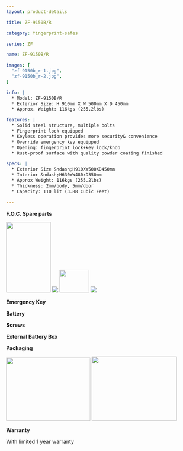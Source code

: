 ```yaml
---
layout: product-details

title: ZF-9150B/R

category: fingerprint-safes

series: ZF

name: ZF-9150B/R

images: [
  "zf-9150b_r-1.jpg",
  "zf-9150b_r-2.jpg",
]

info: |
  * Model: ZF-9150B/R
  * Exterior Size: H 910mm X W 500mm X D 450mm
  * Approx. Weight: 116kgs (255.2lbs)

features: |
  * Solid steel structure, multiple bolts
  * Fingerprint lock equipped
  * Keyless operation provides more security& convenience
  * Override emergency key equipped
  * Opening: fingerprint lock+key lock/knob
  * Rust-proof surface with quality powder coating finished

specs: |
  * Exterior Size &ndash;H910XW500XD450mm
  * Interior &ndash;H630xW480xD350mm
  * Approx Weight: 116kgs (255.2lbs)
  * Thickness: 2mm/body, 5mm/door
  * Capacity: 110 lit (3.88 Cubic Feet)

---
```


**F.O.C. Spare parts**

<img alt="" src="{IMAGE_CDN}/zf-9150b_r-3.jpg" style="width: 120px; height: 190px;" />

<img src="{IMAGE_CDN}/zf-9150b_r-4.jpg" />

<img alt="" src="{IMAGE_CDN}/zf-9150b_r-5.jpg" style="width: 80px; height: 61px;" />

<img src="{IMAGE_CDN}/zf-9150b_r-6.jpg" />

**Emergency Key**

**Battery**

**Screws**

**External Battery Box**

**Packaging**

<img alt="" src="{IMAGE_CDN}/zf-9150b_r-7.jpg" style="width: 227px; height: 170px;" />

<img alt="" src="{IMAGE_CDN}/zf-9150b_r-8.jpg" style="width: 230px; height: 173px;" />

**Warranty**

With limited 1 year warranty

